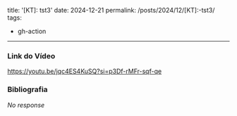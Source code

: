 title: '[KT]: tst3'
date: 2024-12-21
permalink: /posts/2024/12/[KT]:-tst3/
tags:
  - gh-action
---

### Link do Vídeo

https://youtu.be/jqc4ES4KuSQ?si=p3Df-rMFr-sqf-qe

### Bibliografia

_No response_
